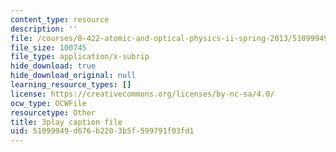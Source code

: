 ```yaml
---
content_type: resource
description: ''
file: /courses/8-422-atomic-and-optical-physics-ii-spring-2013/51099949d676b2203b5f599791f03fd1_r6OUO3an7-0.srt
file_size: 100745
file_type: application/x-subrip
hide_download: true
hide_download_original: null
learning_resource_types: []
license: https://creativecommons.org/licenses/by-nc-sa/4.0/
ocw_type: OCWFile
resourcetype: Other
title: 3play caption file
uid: 51099949-d676-b220-3b5f-599791f03fd1
---
```

